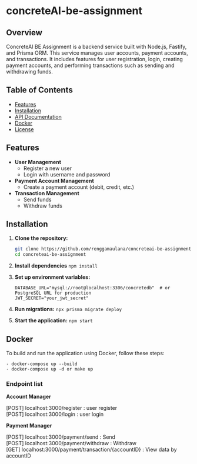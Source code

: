 # concreteAI-be-assignment

## Overview

ConcreteAI BE Assignment is a backend service built with Node.js, Fastify, and Prisma ORM. This service manages user accounts, payment accounts, and transactions. It includes features for user registration, login, creating payment accounts, and performing transactions such as sending and withdrawing funds.

## Table of Contents

- [Features](#features)
- [Installation](#installation)
- [API Documentation](#api-documentation)
- [Docker](#docker)
- [License](#license)

## Features

- **User Management**
  - Register a new user
  - Login with username and password
- **Payment Account Management**
  - Create a payment account (debit, credit, etc.)
- **Transaction Management**
  - Send funds
  - Withdraw funds

## Installation

1. **Clone the repository:**

   ```bash
   git clone https://github.com/renggamaulana/concreteai-be-assignment.git
   cd concreteai-be-assignment
   ```
2. **Install dependencies** 
    ```npm install```

3. **Set up environment variables:**    
    ```
    DATABASE_URL="mysql://root@localhost:3306/concretedb"  # or PostgreSQL URL for production
    JWT_SECRET="your_jwt_secret"
    ```

4. **Run migrations:**
    ``` npx prisma migrate deploy ```

5. **Start the application:**
    ``` npm start ```

## Docker
To build and run the application using Docker, follow these steps:

```
- docker-compose up --build
- docker-compose up -d or make up

```

### Endpoint list

**Account Manager** 

[POST] localhost:3000/register : user register <br>
[POST] localhost:3000/login : user login

**Payment Manager**

[POST] localhost:3000/payment/send : Send <br>
[POST] localhost:3000/payment/withdraw : Withdraw <br>
[GET] localhost:3000/payment/transaction/{accountID} : View data by accountID